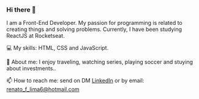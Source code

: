 ### Hi there 👋

I am a Front-End Developer. My passion for programming is related to creating things and solving problems. 
Currently, I have been studying ReactJS at Rocketseat.

 :computer: My skills: HTML, CSS and JavaScript.

💬 About me: I enjoy traveling, watching series, playing soccer and stuying about investments..

📫 How to reach me: 
send on DM [LinkedIn](https://www.linkedin.com/in/renato-lima-ab1159108//) or by email: renato_f_lima6@hotmail.com
